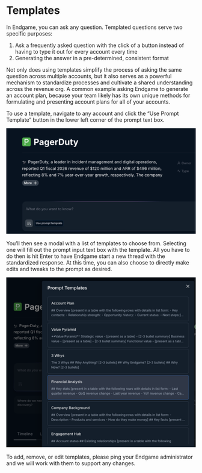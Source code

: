 # Templates

In Endgame, you can ask any question. Templated questions serve two specific purposes:

1. Ask a frequently asked question with the click of a button instead of having to type it out for every account every time
2. Generating the answer in a pre-determined, consistent format

Not only does using templates simplify the process of asking the same question across multiple accounts, but it also serves as a powerful mechanism to standardize processes and cultivate a shared understanding across the revenue org. A common example asking Endgame to generate an account plan, because your team likely has its own unique methods for formulating and presenting account plans for all of your accounts.

To use a template, navigate to any account and click the “Use Prompt Template” button in the lower left corner of the prompt text box.

![Screenshot 2025-06-24 at 12.47.21 PM.png](Templates%2021c0ee6f29db805c926fd69c1a61a95f/Screenshot_2025-06-24_at_12.47.21_PM.png)

You’ll then see a modal with a list of templates to choose from. Selecting one will fill out the prompt input text box with the template. All you have to do then is hit Enter to have Endgame start a new thread with the standardized response. At this time, you can also choose to directly make edits and tweaks to the prompt as desired. 

![Screenshot 2025-06-24 at 12.49.34 PM.png](Templates%2021c0ee6f29db805c926fd69c1a61a95f/Screenshot_2025-06-24_at_12.49.34_PM.png)

To add, remove, or edit templates, please ping your Endgame administrator and we will work with them to support any changes.